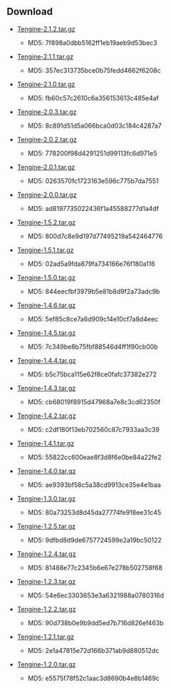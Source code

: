 ## Download

* [Tengine-2.1.2.tar.gz](download/tengine-2.1.2.tar.gz)
    *  MD5: 7f898a0dbb5162ff1eb19aeb9d53bec3

* [Tengine-2.1.1.tar.gz](download/tengine-2.1.1.tar.gz)
    *  MD5: 357ec313735bce0b75fedd4662f6208c
* [Tengine-2.1.0.tar.gz](download/tengine-2.1.0.tar.gz)
    *  MD5: fb60c57c2610c6a356153613c485e4af
* [Tengine-2.0.3.tar.gz](download/tengine-2.0.3.tar.gz)
    *  MD5: 8c891d51d5a066bca0d03c184c4287a7
* [Tengine-2.0.2.tar.gz](download/tengine-2.0.2.tar.gz)
    *  MD5: 778200f98d4291251d99113fc6d971e5
* [Tengine-2.0.1.tar.gz](download/tengine-2.0.1.tar.gz)
    *  MD5: 0263570fc1723163e596c775b7da7551
* [Tengine-2.0.0.tar.gz](download/tengine-2.0.0.tar.gz)
    *  MD5: ad8197735022436f1a45588277d1a4df
* [Tengine-1.5.2.tar.gz](download/tengine-1.5.2.tar.gz)
    *  MD5: 800d7c8e9d197d77495219a542464776
* [Tengine-1.5.1.tar.gz](download/tengine-1.5.1.tar.gz)
    *  MD5: 02ad5a9fda879fa734166e76f180a116
* [Tengine-1.5.0.tar.gz](download/tengine-1.5.0.tar.gz)
    *  MD5: 844eecfbf3979b5e81b8d9f2a73adc9b
* [Tengine-1.4.6.tar.gz](download/tengine-1.4.6.tar.gz)
    *  MD5: 5ef85c8ce7a6d909c14e10cf7a8d4eec
* [Tengine-1.4.5.tar.gz](download/tengine-1.4.5.tar.gz)
    *  MD5: 7c349be8b75fbf88546d4ff1f90cb00b
* [Tengine-1.4.4.tar.gz](download/tengine-1.4.4.tar.gz)
    *  MD5: b5c75bca115e62f8ce0fafc37382e272
* [Tengine-1.4.3.tar.gz](download/tengine-1.4.3.tar.gz)
    *  MD5: cb68019f8915d47968a7e8c3cd62350f
* [Tengine-1.4.2.tar.gz](download/tengine-1.4.2.tar.gz)
    *  MD5: c2df180f13eb702560c87c7933aa3c39
* [Tengine-1.4.1.tar.gz](download/tengine-1.4.1.tar.gz)
    *  MD5: 55822cc600eae8f3d8f6e0be84a22fe2
* [Tengine-1.4.0.tar.gz](download/tengine-1.4.0.tar.gz)
    *  MD5: ae9393bf58c5a38cd9913ce35e4e1baa
* [Tengine-1.3.0.tar.gz](download/tengine-1.3.0.tar.gz)
    *  MD5: 80a73253d8d45da27774fe918ee31c45
* [Tengine-1.2.5.tar.gz](download/tengine-1.2.5.tar.gz)
    *  MD5: 9dfbd8d9de6757724599e2a19bc50122
* [Tengine-1.2.4.tar.gz](download/tengine-1.2.4.tar.gz)
    *  MD5: 81488e77c2345b6e67e278b502758f68
* [Tengine-1.2.3.tar.gz](download/tengine-1.2.3.tar.gz)
    *  MD5: 54e6ec3303653e3a6321988a0780316d
* [Tengine-1.2.2.tar.gz](download/tengine-1.2.2.tar.gz)
    *  MD5: 90d738b0e9b9dd5ed7b716d826ef463b
* [Tengine-1.2.1.tar.gz](download/tengine-1.2.1.tar.gz)
    *  MD5: 2e1a47815e72d166b371ab9d880512dc
* [Tengine-1.2.0.tar.gz](download/tengine-1.2.0.tar.gz)
    *  MD5: e5575f78f52c1aac3d8690b4e8b1469c
